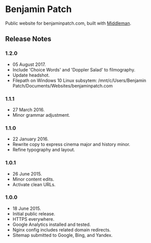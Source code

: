 # Benjamin Patch
Public website for benjaminpatch.com, built with [Middleman](https://middlemanapp.com/).

## Release Notes

### 1.2.0
* 05 August 2017.
* Include 'Choice Words' and 'Doppler Salad' to filmography.
* Update headshot.
* Filepath on Windows 10 Linux subsytem:
/mnt/c/Users/Benjamin Patch/Documents/Websites/benjaminpatch.com

### 1.1.1
* 27 March 2016.
* Minor grammar adjustment.

### 1.1.0
* 22 January 2016.
* Rewrite copy to express cinema major and history minor.
* Refine typography and layout.

### 1.0.1
* 26 June 2015.
* Minor content edits.
* Activate clean URLs.

### 1.0.0
* 18 June 2015.
* Initial public release.
* HTTPS everywhere.
* Google Analytics installed and tested.
* Nginx config includes related domain redirects.
* Sitemap submitted to Google, Bing, and Yandex.
